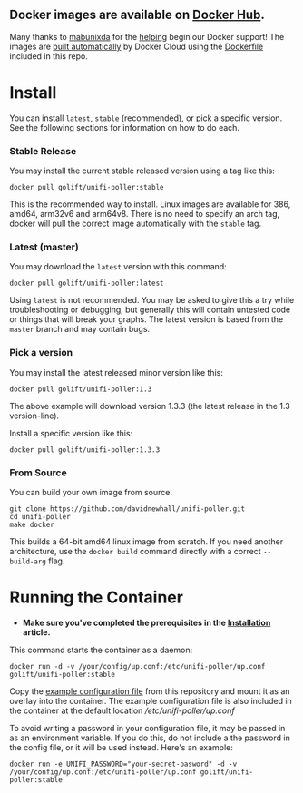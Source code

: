 ## Docker images are available on [Docker Hub](https://hub.docker.com/r/golift/unifi-poller/tags). 

Many thanks to [mabunixda](https://github.com/mabunixda) for the [helping](https://github.com/davidnewhall/unifi-poller/pull/38) begin our Docker support! The images are [built automatically](https://cloud.docker.com/repository/docker/golift/unifi-poller/builds) by Docker Cloud using the [Dockerfile](https://github.com/davidnewhall/unifi-poller/blob/master/init/docker/Dockerfile) included in this repo. 

# Install 

You can install `latest`, `stable` (recommended), or pick a specific version. See the following sections for information on how to do each.

### Stable Release
You may install the current stable released version using a tag like this:
```shell
docker pull golift/unifi-poller:stable
```
This is the recommended way to install. Linux images are available for 386, amd64, arm32v6 and arm64v8. There is no need to specify an arch tag, docker will pull the correct image automatically with the `stable` tag.

### Latest (master)
You may download the `latest` version with this command:
```shell
docker pull golift/unifi-poller:latest
```
Using `latest` is not recommended. You may be asked to give this a try while troubleshooting or debugging, but generally this will contain untested code or things that will break your graphs. The latest version is based from the `master` branch and may contain bugs. 

### Pick a version
You may install the latest released minor version like this:
```shell
docker pull golift/unifi-poller:1.3
```
The above example will download version 1.3.3 (the latest release in the 1.3 version-line).

Install a specific version like this:
```shell
docker pull golift/unifi-poller:1.3.3
```

### From Source
You can build your own image from source.
```shell
git clone https://github.com/davidnewhall/unifi-poller.git
cd unifi-poller
make docker
```
This builds a 64-bit amd64 linux image from scratch. If you need another architecture, use the `docker build` command directly with a correct `--build-arg` flag.

# Running the Container

*   **Make sure you've completed the prerequisites in the [Installation](Installation) article.**

This command starts the container as a daemon:
```shell
docker run -d -v /your/config/up.conf:/etc/unifi-poller/up.conf golift/unifi-poller:stable
```
Copy the [example configuration file](https://github.com/davidnewhall/unifi-poller/blob/master/examples/up.conf.example) from this repository and mount it as an overlay into the container. The example configuration file is also included in the container at the default location _/etc/unifi-poller/up.conf_

To avoid writing a password in your configuration file, it may be passed in as an environment variable. If you do this, do not include a the password in the config file, or it will be used instead. Here's an example:
```shell
docker run -e UNIFI_PASSWORD="your-secret-pasword" -d -v /your/config/up.conf:/etc/unifi-poller/up.conf golift/unifi-poller:stable
```